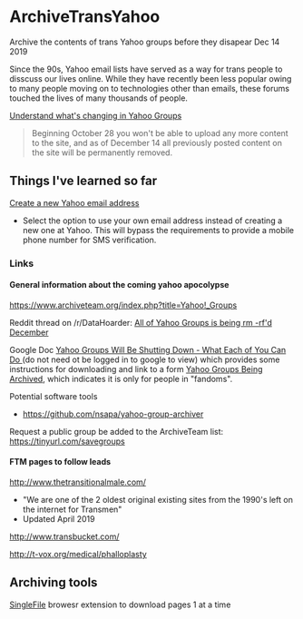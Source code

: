 # ArchiveTransYahoo
Archive the contents of trans Yahoo groups before they disapear Dec 14 2019

Since the 90s, Yahoo email lists have served as a way for trans people to disscuss our lives online. While they have recently been less popular owing to many people moving on to technologies other than emails, these forums touched the lives of many thousands of people. 

[Understand what's changing in Yahoo Groups](https://help.yahoo.com/kb/groups/SLN31010.html)

> Beginning October 28 you won't be able to upload any more content to the site, and as of December 14 all previously posted content on the site  will be permanently removed.

## Things I've learned so far

[Create a new Yahoo email address](https://login.yahoo.com/account/create)

- Select the option to use your own email address instead of creating a new one at Yahoo. This will bypass the requirements to provide a mobile phone number for SMS verification. 

### Links

#### General information about the coming yahoo apocolypse 

https://www.archiveteam.org/index.php?title=Yahoo!_Groups

Reddit thread on /r/DataHoarder: [All of Yahoo Groups is being rm -rf'd December ](https://www.reddit.com/r/DataHoarder/comments/dipcj6/all_of_yahoo_groups_is_being_rm_rfd_december_14/f3yzwv2/?context=3)

Google Doc [Yahoo Groups Will Be Shutting Down - What Each of You Can Do
](https://docs.google.com/document/d/17fnAilYIKs08IxvgucJgPBJ3JUnSZNct_BGGKYnsidY/edit#heading=h.iqlbcx8ih04u) (do not need ot be logged in to google to view) which provides some instructions for downloading and link to a form [Yahoo Groups Being Archived](https://docs.google.com/forms/d/e/1FAIpQLScmtd5uguxd6qksc_T7piTdPt7yiwlRMccU28ExHQixIzN6gA/viewform), which indicates it is only for people in "fandoms". 

Potential software tools

- https://github.com/nsapa/yahoo-group-archiver  

Request a public group be added to the ArchiveTeam list: https://tinyurl.com/savegroups



#### FTM pages to follow leads

http://www.thetransitionalmale.com/

- "We are one of the 2 oldest original existing sites from the 1990's left on the internet for Transmen"
- Updated April 2019

http://www.transbucket.com/

http://t-vox.org/medical/phalloplasty

## Archiving tools

[SingleFile](https://github.com/gildas-lormeau/SingleFile) browesr extension to download pages 1 at a time
